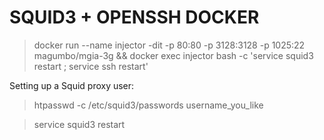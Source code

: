 # SQUID3 + OPENSSH DOCKER
> docker run --name injector -dit -p 80:80 -p 3128:3128 -p 1025:22 magumbo/mgia-3g && docker exec injector bash -c 'service squid3 restart ; service ssh restart'

Setting up a Squid proxy user:

> htpasswd -c /etc/squid3/passwords username_you_like

> service squid3 restart
